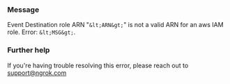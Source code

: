 
### Message
Event Destination role ARN "`&lt;ARN&gt;`" is not a valid ARN for an aws IAM role. Error: `&lt;MSG&gt;`.

### Further help
If you're having trouble resolving this error, please reach out to [support@ngrok.com](mailto:support@ngrok.com?subject=Help%20with%20ERR_NGROK_5104)

